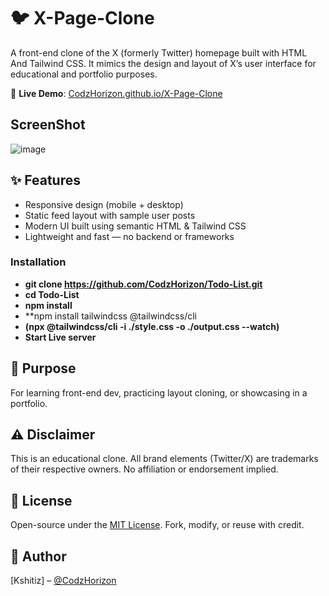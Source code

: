 # 🐦 X-Page-Clone

A front-end clone of the X (formerly Twitter) homepage built with HTML And Tailwind CSS. It mimics the design and layout of X’s user interface for educational and portfolio purposes.

🔗 **Live Demo**: [CodzHorizon.github.io/X-Page-Clone](https://CodzHorizon.github.io/X-Page-Clone/)

## ScreenShot
![image](https://github.com/user-attachments/assets/f08286ac-cd63-4635-8e22-67f2bdf64629)

## ✨ Features
- Responsive design (mobile + desktop)
- Static feed layout with sample user posts
- Modern UI built using semantic HTML & Tailwind CSS
- Lightweight and fast — no backend or frameworks

### Installation

- **git clone https://github.com/CodzHorizon/Todo-List.git**
- **cd Todo-List** 
- **npm install**
- **npm install tailwindcss @tailwindcss/cli 
- **(npx @tailwindcss/cli -i ./style.css -o ./output.css --watch)**
- **Start Live server**

## 🎯 Purpose
For learning front-end dev, practicing layout cloning, or showcasing in a portfolio.

## ⚠️ Disclaimer
This is an educational clone. All brand elements (Twitter/X) are trademarks of their respective owners. No affiliation or endorsement implied.

## 📝 License
Open-source under the [MIT License](./LICENSE). Fork, modify, or reuse with credit.

## 👤 Author

[Kshitiz] – [@CodzHorizon](https://github.com/CodzHorizon)
